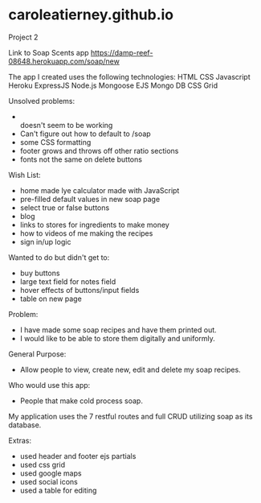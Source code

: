 # caroleatierney.github.io
Project 2

Link to Soap Scents app
https://damp-reef-08648.herokuapp.com/soap/new

The app I created uses the following technologies:
  HTML
  CSS
  Javascript
  Heroku
  ExpressJS
  Node.js
  Mongoose
  EJS
  Mongo DB
  CSS Grid

  Unsolved problems:
  - <br> doesn't seem to be working
  - Can't figure out how to default to /soap
  - some CSS formatting
  - footer grows and throws off other ratio sections
  - fonts not the same on delete buttons

  Wish List:
  - home made lye calculator made with JavaScript
  - pre-filled default values in new soap page
  - select true or false buttons
  - blog
  - links to stores for ingredients to make money
  - how to videos of me making the recipes
  - sign in/up logic

  Wanted to do but didn't get to:
  - buy buttons
  - large text field for notes field
  - hover effects of buttons/input fields
  - table on new page

Problem:
- I have made some soap recipes and have them printed out.
- I would like to be able to store them digitally and uniformly.

General Purpose:
 - Allow people to view, create new, edit and delete my soap recipes.

 Who would use this app:
 - People that make cold process soap.

 My application uses the 7 restful routes and full CRUD utilizing soap as its database.

 Extras:
 - used header and footer ejs partials
 - used css grid
 - used google maps
 - used social icons
 - used a table for editing
